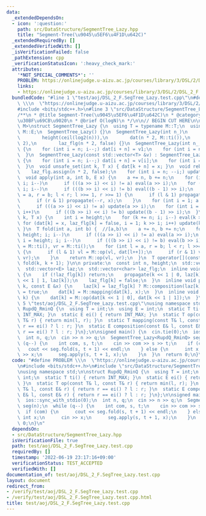 ```yaml
---
data:
  _extendedDependsOn:
  - icon: ':question:'
    path: src/DataStructure/SegmentTree_Lazy.hpp
    title: "Segment-Tree(\u9045\u5EF6\u4F1D\u642C)"
  _extendedRequiredBy: []
  _extendedVerifiedWith: []
  _isVerificationFailed: false
  _pathExtension: cpp
  _verificationStatusIcon: ':heavy_check_mark:'
  attributes:
    '*NOT_SPECIAL_COMMENTS*': ''
    PROBLEM: https://onlinejudge.u-aizu.ac.jp/courses/library/3/DSL/2/DSL_2_F
    links:
    - https://onlinejudge.u-aizu.ac.jp/courses/library/3/DSL/2/DSL_2_F
  bundledCode: "#line 1 \"test/aoj/DSL_2_F.SegTree_Lazy.test.cpp\"\n#define PROBLEM\
    \ \\\n  \"https://onlinejudge.u-aizu.ac.jp/courses/library/3/DSL/2/DSL_2_F\"\n\
    #include <bits/stdc++.h>\n#line 3 \"src/DataStructure/SegmentTree_Lazy.hpp\"\n\
    /**\n * @title Segment-Tree(\u9045\u5EF6\u4F1D\u642C)\n * @category \u30C7\u30FC\
    \u30BF\u69CB\u9020\n * @brief O(logN)\n */\n\n// BEGIN CUT HERE\n\ntemplate <typename\
    \ M>\nstruct SegmentTree_Lazy {\n  using T = typename M::T;\n  using E = typename\
    \ M::E;\n  SegmentTree_Lazy() {}\n  SegmentTree_Lazy(int n_)\n      : n(n_),\n\
    \        height(ceil(log2(n))),\n        dat(n * 2, M::ti()),\n        laz(n *\
    \ 2),\n        laz_flg(n * 2, false) {}\n  SegmentTree_Lazy(int n_, T v1) : SegmentTree_Lazy(n_)\
    \ {\n    for (int i = n; i--;) dat[i + n] = v1;\n    for (int i = n; --i;) update(i);\n\
    \  }\n  SegmentTree_Lazy(const std::vector<T> &v) : SegmentTree_Lazy(v.size())\
    \ {\n    for (int i = n; i--;) dat[i + n] = v[i];\n    for (int i = n; --i;) update(i);\n\
    \  }\n  void unsafe_set(int k, T x) { dat[k + n] = x; }\n  void rebuild() {\n\
    \    laz_flg.assign(n * 2, false);\n    for (int i = n; --i;) update(i);\n  }\n\
    \  void apply(int a, int b, E x) {\n    a += n, b += n;\n    for (int i = height;\
    \ i; i--)\n      if (((a >> i) << i) != a) eval(a >> i);\n    for (int i = height;\
    \ i; i--)\n      if (((b >> i) << i) != b) eval((b - 1) >> i);\n    for (int l\
    \ = a, r = b; l < r; l >>= 1, r >>= 1) {\n      if (l & 1) propagate(l++, x);\n\
    \      if (r & 1) propagate(--r, x);\n    }\n    for (int i = 1; a >> i; i++)\n\
    \      if (((a >> i) << i) != a) update(a >> i);\n    for (int i = 1; b >> i;\
    \ i++)\n      if (((b >> i) << i) != b) update((b - 1) >> i);\n  }\n  void set(int\
    \ k, T x) {\n    int i = height;\n    for (k += n; i; i--) eval(k >> i);\n   \
    \ for (dat[k] = x, laz_flg[k] = false, i = 1; k >> i; i++) update(k >> i);\n \
    \ }\n  T fold(int a, int b) {  //[a,b)\n    a += n, b += n;\n    for (int i =\
    \ height; i; i--)\n      if (((a >> i) << i) != a) eval(a >> i);\n    for (int\
    \ i = height; i; i--)\n      if (((b >> i) << i) != b) eval(b >> i);\n    T vl\
    \ = M::ti(), vr = M::ti();\n    for (int l = a, r = b; l < r; l >>= 1, r >>= 1)\
    \ {\n      if (l & 1) vl = M::op(vl, dat[l++]);\n      if (r & 1) vr = M::op(dat[--r],\
    \ vr);\n    }\n    return M::op(vl, vr);\n  }\n  T operator[](const int k) { return\
    \ fold(k, k + 1); }\n\n private:\n  const int n, height;\n  std::vector<T> dat;\n\
    \  std::vector<E> laz;\n  std::vector<char> laz_flg;\n  inline void eval(int k)\
    \ {\n    if (!laz_flg[k]) return;\n    propagate(k << 1 | 0, laz[k]), propagate(k\
    \ << 1 | 1, laz[k]);\n    laz_flg[k] = false;\n  }\n  inline void propagate(int\
    \ k, const E &x) {\n    laz[k] = laz_flg[k] ? M::composition(laz[k], x) : x, laz_flg[k]\
    \ = true;\n    dat[k] = M::mapping(dat[k], x);\n  }\n  inline void update(int\
    \ k) {\n    dat[k] = M::op(dat[k << 1 | 0], dat[k << 1 | 1]);\n  }\n};\n#line\
    \ 5 \"test/aoj/DSL_2_F.SegTree_Lazy.test.cpp\"\nusing namespace std;\n\nstruct\
    \ RupdQ_RminQ {\n  using T = int;\n  using E = int;\n  static T ti() { return\
    \ INT_MAX; }\n  static E ei() { return INT_MAX; }\n  static T op(const T& l, const\
    \ T& r) { return min(l, r); }\n  static T mapping(const T& l, const E& r) { return\
    \ r == ei() ? l : r; }\n  static E composition(const E& l, const E& r) { return\
    \ r == ei() ? l : r; }\n};\n\nsigned main() {\n  cin.tie(0);\n  ios::sync_with_stdio(0);\n\
    \  int n, q;\n  cin >> n >> q;\n  SegmentTree_Lazy<RupdQ_RminQ> seg(n);\n  while\
    \ (q--) {\n    int com, s, t;\n    cin >> com >> s >> t;\n    if (com) {\n   \
    \   cout << seg.fold(s, t + 1) << endl;\n    } else {\n      int x;\n      cin\
    \ >> x;\n      seg.apply(s, t + 1, x);\n    }\n  }\n  return 0;\n}\n"
  code: "#define PROBLEM \\\n  \"https://onlinejudge.u-aizu.ac.jp/courses/library/3/DSL/2/DSL_2_F\"\
    \n#include <bits/stdc++.h>\n#include \"src/DataStructure/SegmentTree_Lazy.hpp\"\
    \nusing namespace std;\n\nstruct RupdQ_RminQ {\n  using T = int;\n  using E =\
    \ int;\n  static T ti() { return INT_MAX; }\n  static E ei() { return INT_MAX;\
    \ }\n  static T op(const T& l, const T& r) { return min(l, r); }\n  static T mapping(const\
    \ T& l, const E& r) { return r == ei() ? l : r; }\n  static E composition(const\
    \ E& l, const E& r) { return r == ei() ? l : r; }\n};\n\nsigned main() {\n  cin.tie(0);\n\
    \  ios::sync_with_stdio(0);\n  int n, q;\n  cin >> n >> q;\n  SegmentTree_Lazy<RupdQ_RminQ>\
    \ seg(n);\n  while (q--) {\n    int com, s, t;\n    cin >> com >> s >> t;\n  \
    \  if (com) {\n      cout << seg.fold(s, t + 1) << endl;\n    } else {\n     \
    \ int x;\n      cin >> x;\n      seg.apply(s, t + 1, x);\n    }\n  }\n  return\
    \ 0;\n}\n"
  dependsOn:
  - src/DataStructure/SegmentTree_Lazy.hpp
  isVerificationFile: true
  path: test/aoj/DSL_2_F.SegTree_Lazy.test.cpp
  requiredBy: []
  timestamp: '2022-06-19 23:17:16+09:00'
  verificationStatus: TEST_ACCEPTED
  verifiedWith: []
documentation_of: test/aoj/DSL_2_F.SegTree_Lazy.test.cpp
layout: document
redirect_from:
- /verify/test/aoj/DSL_2_F.SegTree_Lazy.test.cpp
- /verify/test/aoj/DSL_2_F.SegTree_Lazy.test.cpp.html
title: test/aoj/DSL_2_F.SegTree_Lazy.test.cpp
---
```

